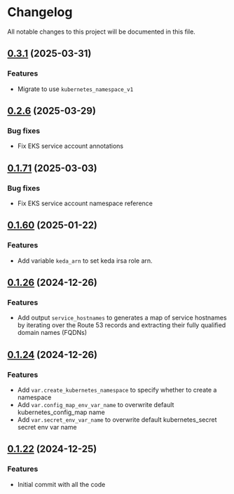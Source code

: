 # Changelog

All notable changes to this project will be documented in this file.

## [0.3.1]() (2025-03-31)

### Features

* Migrate to use `kubernetes_namespace_v1`

## [0.2.6]() (2025-03-29)

### Bug fixes

* Fix EKS service account annotations

## [0.1.71]() (2025-03-03)

### Bug fixes

* Fix EKS service account namespace reference

## [0.1.60]() (2025-01-22)

### Features

* Add variable `keda_arn` to set keda irsa role arn.


## [0.1.26]() (2024-12-26)

### Features

* Add output `service_hostnames` to generates a map of service hostnames by iterating over the Route 53 records and
  extracting their fully qualified domain names (FQDNs)

## [0.1.24]() (2024-12-26)

### Features

* Add `var.create_kubernetes_namespace` to specify whether to create a namespace
* Add `var.config_map_env_var_name` to overwrite default kubernetes_config_map name
* Add `var.secret_env_var_name` to overwrite default kubernetes_secret secret env var name

## [0.1.22]() (2024-12-25)

### Features

* Initial commit with all the code

